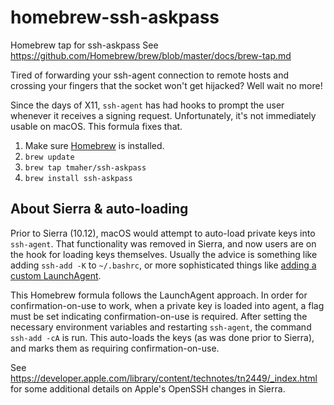 homebrew-ssh-askpass
====================

Homebrew tap for ssh-askpass
See https://github.com/Homebrew/brew/blob/master/docs/brew-tap.md

Tired of forwarding your ssh-agent connection to remote hosts and crossing
your fingers that the socket won't get hijacked? Well wait no more!

Since the days of X11, `ssh-agent` has had hooks to prompt the user whenever
it receives a signing request. Unfortunately, it's not immediately usable
on macOS. This formula fixes that.

1. Make sure [Homebrew](https://brew.sh/) is installed.
2. `brew update`
3. `brew tap tmaher/ssh-askpass`
4. `brew install ssh-askpass`

## About Sierra & auto-loading
Prior to Sierra (10.12), macOS would attempt to auto-load private keys into
`ssh-agent`. That functionality was removed in Sierra, and now users are
on the hook for loading keys themselves. Usually the advice is something
like adding `ssh-add -K` to `~/.bashrc`, or more sophisticated things like
[adding a custom LaunchAgent](https://github.com/jirsbek/SSH-keys-in-macOS-Sierra-keychain).

This Homebrew formula follows the LaunchAgent approach. In order for
confirmation-on-use to work, when a private key is loaded into agent, a
flag must be set indicating confirmation-on-use is required. After setting
the necessary environment variables and restarting `ssh-agent`, the command
`ssh-add -cA` is run. This auto-loads the keys (as was done prior to Sierra),
and marks them as requiring confirmation-on-use.

See https://developer.apple.com/library/content/technotes/tn2449/_index.html
for some additional details on Apple's OpenSSH changes in Sierra.
